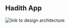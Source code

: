 ## Hadith App


![link to design architecture](https://excalidraw.com/#json=3HbuJnOTZ-p6a3SU0ieno,wOYqTG7_SKLvt8qqFnOUhw)
